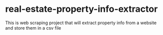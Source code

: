 # real-estate-property-info-extractor
This is web scraping project that will extract property info from  a website and store them in a csv file
